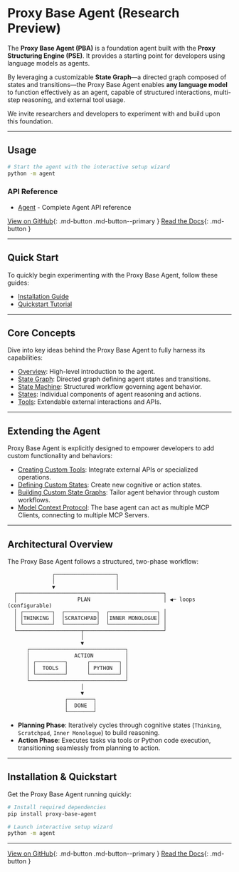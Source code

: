 # Proxy Base Agent (Research Preview)

The **Proxy Base Agent (PBA)** is a foundation agent built with the **Proxy Structuring Engine (PSE)**.
It provides a starting point for developers using language models as agents.

By leveraging a customizable **State Graph**—a directed graph composed of states and transitions—the Proxy Base Agent enables **any language model** to function effectively as an agent, capable of structured interactions, multi-step reasoning, and external tool usage.

We invite researchers and developers to experiment with and build upon this foundation.

---

## Usage

```bash
# Start the agent with the interactive setup wizard
python -m agent
```

### API Reference

- [Agent](api/agent.md) - Complete Agent API reference

[View on GitHub](https://github.com/TheProxyCompany/proxy-base-agent){: .md-button .md-button--primary }
[Read the Docs](introduction/overview.md){: .md-button }


---

## Quick Start

To quickly begin experimenting with the Proxy Base Agent, follow these guides:

- [Installation Guide](getting-started/installation.md)
- [Quickstart Tutorial](getting-started/quickstart.md)

---

## Core Concepts

Dive into key ideas behind the Proxy Base Agent to fully harness its capabilities:

- [Overview](concepts/overview.md): High-level introduction to the agent.
- [State Graph](concepts/state-graph.md): Directed graph defining agent states and transitions.
- [State Machine](concepts/state-machine.md): Structured workflow governing agent behavior.
- [States](concepts/states.md): Individual components of agent reasoning and actions.
- [Tools](concepts/tools.md): Extendable external interactions and APIs.

---

## Extending the Agent

Proxy Base Agent is explicitly designed to empower developers to add custom functionality and behaviors:

- [Creating Custom Tools](extending/custom-tools.md): Integrate external APIs or specialized operations.
- [Defining Custom States](extending/custom-states.md): Create new cognitive or action states.
- [Building Custom State Graphs](extending/custom-state-graphs.md): Tailor agent behavior through custom workflows.
- [Model Context Protocol](extending/model-context-protocol.md): The base agent can act as multiple MCP Clients, connecting to multiple MCP Servers.

---

## Architectural Overview

The Proxy Base Agent follows a structured, two-phase workflow:

```
              ┌───────────────────┐
              │                   │
              ▼                   │
  ┌──────────────────────────────────────────────┐
  │                   PLAN                       │ ◀─ loops (configurable)
  │ ┌─────────┐  ┌──────────┐  ┌───────────────┐ │
  │ │THINKING │  │SCRATCHPAD│  │INNER MONOLOGUE│ │
  │ └─────────┘  └──────────┘  └───────────────┘ │
  └────────────────────┬─────────────────────────┘
                       │
                       ▼
      ┌──────────────────────────────┐
      │              ACTION          │
      │ ┌─────────┐      ┌─────────┐ │
      │ │  TOOLS  │      │ PYTHON  │ │
      │ └─────────┘      └─────────┘ │
      └──────────────────────────────┘
                       │
                       ▼
                  ┌────────┐
                  │  DONE  │
                  └────────┘
```

- **Planning Phase**: Iteratively cycles through cognitive states (`Thinking`, `Scratchpad`, `Inner Monologue`) to build reasoning.
- **Action Phase**: Executes tasks via tools or Python code execution, transitioning seamlessly from planning to action.

---

## Installation & Quickstart

Get the Proxy Base Agent running quickly:

```bash
# Install required dependencies
pip install proxy-base-agent

# Launch interactive setup wizard
python -m agent
```

---

[View on GitHub](https://github.com/TheProxyCompany/proxy-base-agent){: .md-button .md-button--primary }
[Read the Docs](introduction/overview.md){: .md-button }
